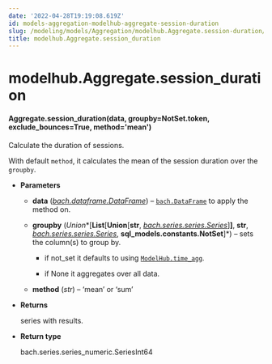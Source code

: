 ```yaml
---
date: '2022-04-28T19:19:08.619Z'
id: models-aggregation-modelhub-aggregate-session-duration
slug: /modeling/models/Aggregation/modelhub.Aggregate.session-duration/
title: modelhub.Aggregate.session_duration
---
```


# modelhub.Aggregate.session_duration


#### Aggregate.session_duration(data, groupby=NotSet.token, exclude_bounces=True, method='mean')
Calculate the duration of sessions.

With default `method`, it calculates the mean of the session duration over the `groupby`.


* **Parameters**

    
    * **data** ([*bach.dataframe.DataFrame*](/docs/modeling/bach/api-reference/DataFrame/bach.DataFrame/#bach.DataFrame)) – [`bach.DataFrame`](/docs/modeling/bach/api-reference/DataFrame/bach.DataFrame/#bach.DataFrame) to apply the method on.


    * **groupby** (*Union**[**List**[**Union**[**str**, *[*bach.series.series.Series*](/docs/modeling/bach/api-reference/Series/bach.Series/#bach.Series)*]**]**, **str**, *[*bach.series.series.Series*](/docs/modeling/bach/api-reference/Series/bach.Series/#bach.Series)*, **sql_models.constants.NotSet**]*) – sets the column(s) to group by.


        * if not_set it defaults to using [`ModelHub.time_agg`](/docs/modeling/modelhub-api-reference/ModelHub/modelhub.ModelHub.time-agg/#modelhub.ModelHub.time-agg).


        * if None it aggregates over all data.



    * **method** (*str*) – ‘mean’ or ‘sum’



* **Returns**

    series with results.



* **Return type**

    bach.series.series_numeric.SeriesInt64


<!-- !! processed by numpydoc !! -->
